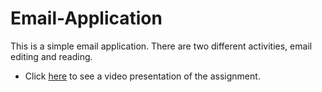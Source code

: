 # Email-Application

This is a simple email application. There are two different activities, email editing and reading.

- Click [here](https://youtu.be/Q6hSH4F9xmY) to see a video presentation of the assignment.
